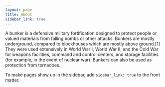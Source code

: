 ```yaml
---
layout: page
title: About
sidebar_link: true
---
```


<p class="message">
  A bunker is a defensive military fortification designed to protect people or valued materials from falling bombs or other attacks. Bunkers are mostly underground, compared to blockhouses which are mostly above ground.[1] They were used extensively in World War I, World War II, and the Cold War for weapons facilities, command and control centers, and storage facilities (for example, in the event of nuclear war). Bunkers can also be used as protection from tornadoes.
</p>

To make pages show up in the sidebar, add `sidebar_link: true` to the front
matter.
